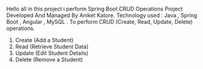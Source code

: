 Hello all
in this project i perform Spring Boot CRUD Operations 
 Project Developed And Managed By Aniket Katore.
  Technology used : Java ,  Spring Boot ,  Angular ,  MySQL . 
  To perform CRUD (Create, Read, Update, Delete) operations.
  1. Create (Add a Student)
  2. Read (Retrieve Student Data)
  3. Update (Edit Student Details) 
  4. Delete (Remove a Student) 
